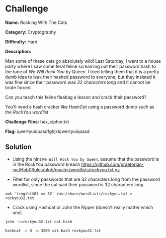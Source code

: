 # Challenge

**Name:** Rocking With The Cats

**Category:** Cryptography

**Difficulty:** Hard

**Description:**

Man some of these cats go absolutely wild! Last Saturday, I went to a house party where I saw some feral feline screaming out their password hash to the tune of *We Will Rock You* by Queen. I tried telling them that it is a pretty dumb idea to leak their hashed password to everyone, but they insisted it was fine since their password was *32 characters long* and it cannot be brute forced.

Can you teach this feline fleabag a lesson and crack their password?

You'll need a hash cracker like *HashCat* using a password dump such as the *RockYou wordlist*.

**Challenge Files:** hex_cipher.txt

**Flag:** qwertyuiopasdfghjklqwertyuiopasd

## Solution

* Using the hint `We Will Rock You by Queen`, assume that the password is in the RockYou password breach https://github.com/praetorian-inc/Hob0Rules/blob/master/wordlists/rockyou.txt.gz

* Filter for only passwords that are 32 characters long from the password wordlist, since the cat said their password is 32 characters long.

```
awk 'length($0) == 32' /usr/share/wordlists/rockyou.txt > rockyou32.txt
```

* Crack using Hashcat or John the Ripper (doesn't really matter which one)

```bash
john -w=rockyou32.txt cat.hash
```

```bash
hashcat -a 0 -m 3200 cat.hash rockyou32.txt

